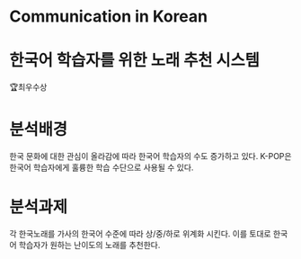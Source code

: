 # Communication in Korean 

# 한국어 학습자를 위한 노래 추천 시스템
🏆최우수상
# 분석배경
 한국 문화에 대한 관심이 올라감에 따라 한국어 학습자의 수도 증가하고 있다. K-POP은 한국어 학습자에게 훌륭한 학습 수단으로 사용될 수 있다.
# 분석과제
 각 한국노래를 가사의 한국어 수준에 따라 상/중/하로 위계화 시킨다. 이를 토대로 한국어 학습자가 원하는 난이도의 노래를 추천한다.
